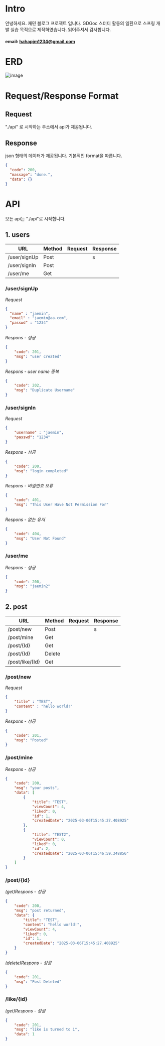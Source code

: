 # Intro
안녕하세요. 재민 블로그 프로젝트 입니다. 
GDGoc 스터디 활동의 일환으로 스프링 개발 실습 목적으로 제작하였습니다.
읽어주셔서 감사합니다. 

#### email: hahapjm1234@gmail.com

# ERD
![image](https://github.com/user-attachments/assets/294e6f5a-243e-420e-aba5-7b21a389a2df)

# Request/Response Format
## Request
"./api" 로 시작하는 주소에서 api가 제공됩니다.

## Response
json 형태의 데이터가 제공됩니다. 기본적인 format을 따릅니다. 

```json
{
  "code": 200,
  "massage": "done.",
  "data": {}
}
```

# API
모든 api는
"./api"로 시작합니다. 
## 1. users
| URL          | Method | Request | Response |
|--------------|--------|---------|----------|
| /user/signUp | Post   |         | s        |
| /user/signIn | Post   |         |          |
| /user/me     | Get    |         |          |

### /user/signUp
*Request*
```json
{
  "name" : "jaemin",
  "email" : "jaemin@aa.com",
  "passwd" : "1234"
}
```
*Respons - 성공*
```json
{
    "code": 201,
    "msg": "user created"
}
```
*Respons - user name 중복*
```json
{
    "code": 202,
    "msg": "Duplicate Username"
}
```


### /user/signIn
*Request*
```json
{
    "username" : "jaemin",
    "passwd": "1234"
}
```
*Respons - 성공*
```json
{
    "code": 200,
    "msg": "login completed"
}
```
*Respons - 비밀번호 오류*
```json
{
    "code": 401,
    "msg": "This User Have Not Permission For"
}
```
*Respons - 없는 유저*
```json
{
    "code": 404,
    "msg": "User Not Found"
}
```

### /user/me
*Respons - 성공*
```json
{
    "code": 200,
    "msg": "jaemin2"
}
```

## 2. post
| URL             | Method | Request | Response |
|-----------------|--------|---------|----------|
| /post/new       | Post   |         | s        |
| /post/mine      | Get    |         |          |
| /post/{Id}      | Get    |         |          |
| /post/{Id}      | Delete |         |          |
| /post/like/{Id} | Get    |         |          |


### /post/new
*Request*
```json
{
    "title" : "TEST",
    "content" : "hello world!"
}
```

*Respons - 성공*
```json
{
    "code": 201,
    "msg": "Posted"
}
```

### /post/mine
*Respons - 성공*
```json
{
    "code": 200,
    "msg": "your posts",
    "data": [
        {
            "title": "TEST",
            "viewCount": 4,
            "liked": 0,
            "id": 1,
            "createdDate": "2025-03-06T15:45:27.408925"
        },
        {
            "title": "TEST2",
            "viewCount": 0,
            "liked": 0,
            "id": 2,
            "createdDate": "2025-03-06T15:46:59.348856"
        }
    ]
}

```

### /post/{id}
*(get)Respons - 성공*
```json
{
    "code": 200,
    "msg": "post returned",
    "data": {
        "title": "TEST",
        "content": "hello world!",
        "viewCount": 4,
        "liked": 0,
        "id": 1,
        "createdDate": "2025-03-06T15:45:27.408925"
    }
}
```
*(delete)Respons - 성공*
```json
{
    "code": 201,
    "msg": "Post Deleted"
}
```

### /like/{id}
*(get)Respons - 성공*
```json
{
    "code": 201,
    "msg": "like is turned to 1",
    "data": 1
}
```
